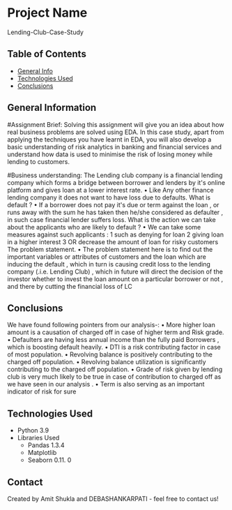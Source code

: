 # Project Name
Lending-Club-Case-Study


## Table of Contents
* [General Info](#general-information)
* [Technologies Used](#technologies-used)
* [Conclusions](#conclusions)

<!-- You can include any other section that is pertinent to your problem -->

## General Information
#Assignment Brief:
Solving this assignment will give you an idea about how real business problems are solved using EDA. In this case study, apart from applying the techniques you have learnt in EDA, you will also develop a basic understanding of risk analytics in banking and financial services and understand how data is used to minimise the risk of losing money while lending to customers.

#Business understanding:
The Lending club company is a financial lending company which forms a bridge between 
borrower and lenders by it's online platform and gives loan at a lower interest rate.
• Like Any other finance lending company it does not want to have loss due to defaults.
What is default ?
• If a borrower does not pay it's due or term against the loan , or runs away with the sum he 
has taken then he/she considered as defaulter , in such case financial lender suffers loss.
What is the action we can take about the applicants who are likely to default ?
• We can take some measures against such applicants : 1 such as denying for loan 2 
giving loan in a higher interest 3 OR decrease the amount of loan for risky customers
The problem statement.
• The problem statement here is to find out the important variables or attributes of 
customers and the loan which are inducing the default , which in turn is causing credit 
loss to the lending company (.i.e. Lending Club) , which in future will direct the decision of 
the investor whether to invest the loan amount on a particular borrower or not , and there 
by cutting the financial loss of LC

<!-- You don't have to answer all the questions - just the ones relevant to your project. -->

## Conclusions
We have found following pointers from our analysis-:
• More higher loan amount is a causation of charged off in case of higher term and Risk grade.
• Defaulters are having less annual income than the fully paid Borrowers , which is boosting default 
heavily.
• DTI is a risk contributing factor in case of most population.
• Revolving balance is positively contributing to the charged off population.
• Revolving balance utilization is significantly contributing to the charged off population.
• Grade of risk given by lending club is very much likely to be true in case of contribution to charged 
off as we have seen in our analysis .
• Term is also serving as an important indicator of risk for sure

<!-- You don't have to answer all the questions - just the ones relevant to your project. -->


## Technologies Used
- Python 3.9
- Libraries Used 
	- Pandas 1.3.4
	- Matplotlib
	- Seaborn 0.11. 0

<!-- As the libraries versions keep on changing, it is recommended to mention the version of library used in this project -->


## Contact
Created by Amit Shukla and DEBASHANKARPATI - feel free to contact us!


<!-- Optional -->
<!-- ## License -->
<!-- This project is open source and available under the [... License](). -->

<!-- You don't have to include all sections - just the one's relevant to your project -->